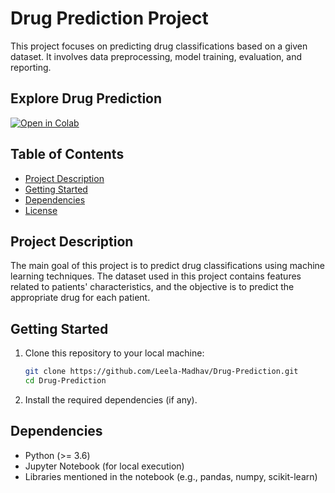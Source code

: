 # Drug Prediction Project

This project focuses on predicting drug classifications based on a given dataset. It involves data preprocessing, model training, evaluation, and reporting.

## Explore Drug Prediction
[![Open in Colab](https://colab.research.google.com/assets/colab-badge.svg)](https://colab.research.google.com/github/Leela-Madhav/Drug-Prediction/blob/main/Drug%20Prediction.ipynb)
## Table of Contents

- [Project Description](#project-description)
- [Getting Started](#getting-started)
- [Dependencies](#dependencies)
- [License](#license)

## Project Description

The main goal of this project is to predict drug classifications using machine learning techniques. The dataset used in this project contains features related to patients' characteristics, and the objective is to predict the appropriate drug for each patient.

## Getting Started

1. Clone this repository to your local machine:
   ```bash
   git clone https://github.com/Leela-Madhav/Drug-Prediction.git
   cd Drug-Prediction
   ```

2. Install the required dependencies (if any).

## Dependencies

- Python (>= 3.6)
- Jupyter Notebook (for local execution)
- Libraries mentioned in the notebook (e.g., pandas, numpy, scikit-learn)

